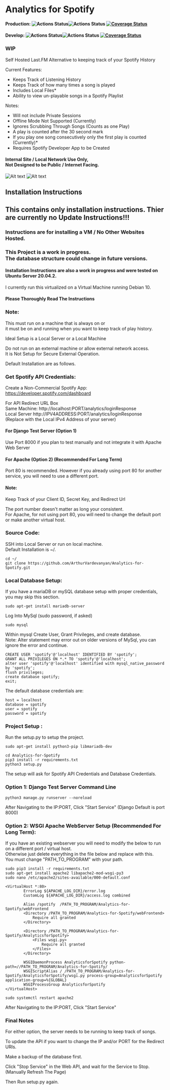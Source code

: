 # Analytics for Spotify
#### Production:  ![Actions Status](https://github.com/ArthurVardevanyan/Analytics-for-Spotify/workflows/tests/badge.svg?branch=production)![Actions Status](https://github.com/ArthurVardevanyan/Analytics-for-Spotify/workflows/CodeQL/badge.svg?branch=production) [![Coverage Status](https://coveralls.io/repos/github/ArthurVardevanyan/Analytics-for-Spotify/badge.svg?branch=production)](https://coveralls.io/github/ArthurVardevanyan/Analytics-for-Spotify?branch=production)

#### Develop: ![Actions Status](https://github.com/ArthurVardevanyan/Analytics-for-Spotify/workflows/tests/badge.svg?branch=develop)![Actions Status](https://github.com/ArthurVardevanyan/Analytics-for-Spotify/workflows/CodeQL/badge.svg?branch=develop) [![Coverage Status](https://coveralls.io/repos/github/ArthurVardevanyan/Analytics-for-Spotify/badge.svg?branch=develop)](https://coveralls.io/github/ArthurVardevanyan/Analytics-for-Spotify?branch=develop)

### WIP


Self Hosted Last.FM Alternative to keeping track of your Spotify History


Current Features:
* Keeps Track of Listening History
* Keeps Track of how many times a song is played
* Includes Local Files*
* Ability to view un-playable songs in a Spotify Playlist

Notes:

* Will not include Private Sessions
* Offline Mode Not Supported (Currently)
* Ignores Scrubbing Through Songs (Counts as one Play)
* A play is counted after the 30 second mark
* If you play one song consecutively only the first play is counted (Currently)* 
* Requires Spotify Developer App to be Created

#### Internal Site / Local Network Use Only, <br>Not Designed to be Public / Internet Facing.
![Alt text](img/SpotifyAnalyticsSample.png?raw=true "Sample Output")
![Alt text](img/SonyPlayPlaylistDistribution.png?raw=true "Sample Output")



## Installation Instructions
## This contains only installation instructions. Thier are currently no Update Instructions!!!
### Instructions are for installing a VM / No Other Websites Hosted.
### This Project is a work in progress.<br> The database structure could change in future versions.
#### Installation Instructions are also a work in progress and were tested on Ubuntu Server 20.04.2.
I currently run this virtualized on a Virtual Machine running Debian 10.
#### Please Thoroughly Read The Instructions 
### Note:
This must run on a machine that is always on or<br />
it must be on and running when you want to keep track of play history.

Ideal Setup is a Local Server or a Local Machine<br />

Do not run on an external machine or allow external network access.<br />
It is Not Setup for Secure External Operation. 

Default Installation are as follows. <br />

### Get Spotify API Credentials:
Create a Non-Commercial Spotify App: https://developer.spotify.com/dashboard

For API Redirect URL Box<br />
Same Machine: http://localhost:PORT/analytics/loginResponse<br />
Local Server http://IPV4ADDRESS:PORT/analytics/loginResponse <br>
(Replace with the Local IPv4 Address of your server)<br />

#### For Django Test Server (Option 1) 
Use Port 8000 if you plan to test manually and not integrate it with Apache Web Server


#### For Apache (Option 2) (Recommended For Long Term)
Port 80 is recommended. However if you already using port 80 for another service, you will need to use a different port. 

#### Note:
Keep Track of your Client ID, Secret Key, and Redirect Url<br />

The port number doesn't matter as long your consistent.<br>
For Apache, for not using port 80, you will need to change the default port or make another virtual host.

### Source Code:
SSH into Local Server or run on local machine.<br />
Default Installation is ~/.

```
cd ~/
git clone https://github.com/ArthurVardevanyan/Analytics-for-Spotify.git
```


### Local Database Setup:
If you have a mariaDB or mySQL database setup with proper credentials, you may skip this section.
```
sudo apt-get install mariadb-server
```
Log Into MySql (sudo password, if asked)
```
sudo mysql
```
Within mysql Create User, Grant Privileges, and create database. <br/> 
Note: Alter statement may error out on older versions of MySql, you can ignore the error and continue.
```
CREATE USER 'spotify'@'localhost' IDENTIFIED BY 'spotify'; 
GRANT ALL PRIVILEGES ON *.* TO 'spotify'@'localhost';
alter user 'spotify'@'localhost' identified with mysql_native_password by 'spotify';
flush privileges;
create database spotify;
exit;
```

The default database credentials are:
```
host = localhost
database = spotify
user = spotify
password = spotify
```
### Project Setup :
Run the setup.py to setup the project.
```
sudo apt-get install python3-pip libmariadb-dev
```
```
cd Analytics-for-Spotify
pip3 install -r requirements.txt
python3 setup.py
```
The setup will ask for Spotify API Credentials and Database Credentials. 

### Option 1: Django Test Server Command Line
```
python3 manage.py runserver --noreload
```
After Navigating to the IP:PORT, Click "Start Service" (Django Default is port 8000)

### Option 2: WSGI Apache WebServer Setup (Recommended For Long Term):
If you have an existing webserver you will need to modify the below to run on a different port / virtual host.<br>
Otherwise just delete everything in the file below and replace with this.<br>
You must change "PATH_TO_PROGRAM" with your path. 
```
sudo pip3 install -r requirements.txt
sudo apt-get install apache2 libapache2-mod-wsgi-py3
sudo nano /etc/apache2/sites-available/000-default.conf 
```

```
<VirtualHost *:80>
        ErrorLog ${APACHE_LOG_DIR}/error.log
        CustomLog ${APACHE_LOG_DIR}/access.log combined

        Alias /spotify  /PATH_TO_PROGRAM/Analytics-for-Spotify/webFrontend
        <Directory /PATH_TO_PROGRAM/Analytics-for-Spotify/webFrontend>
            Require all granted
        </Directory>

        <Directory /PATH_TO_PROGRAM/Analytics-for-Spotify/AnalyticsforSpotify>
            <Files wsgi.py>
                Require all granted
            </Files>
        </Directory>

        WSGIDaemonProcess AnalyticsforSpotify python-path=//PATH_TO_PROGRAM/Analytics-for-Spotify/
        WSGIScriptAlias / /PATH_TO_PROGRAM/Analytics-for-Spotify/AnalyticsforSpotify/wsgi.py process-group=AnalyticsforSpotify application-group=%{GLOBAL}
        WSGIProcessGroup AnalyticsforSpotify
</VirtualHost>
```

```
sudo systemctl restart apache2
```
After Navigating to the IP:PORT, Click "Start Service"


### Final Notes

For either option, the server needs to be running to keep track of songs.


To update the API if you want to change the IP and/or PORT for the Redirect URIs. <br>

Make a backup of the database first.<br>

Click "Stop Service" in the Web API, and wait for the Service to Stop. (Manually Refresh The Page)<br>

Then Run setup.py again.<br><br>
